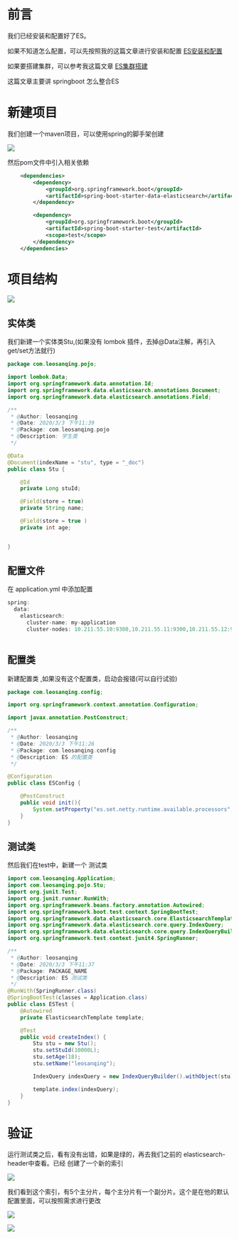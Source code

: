 # 前言

我们已经安装和配置好了ES。

如果不知道怎么配置，可以先按照我的这篇文章进行安装和配置 [ES安装和配置](https://github.com/leosanqing/food-shop/tree/master/3.0/blog/es/es%E5%AE%89%E8%A3%85%E5%92%8C%E9%85%8D%E7%BD%AE)

如果要搭建集群，可以参考我这篇文章 [ES集群搭建](https://github.com/leosanqing/food-shop/tree/master/3.0/blog/es/es%E9%9B%86%E7%BE%A4%E6%90%AD%E5%BB%BA)

这篇文章主要讲 springboot 怎么整合ES

# 新建项目

我们创建一个maven项目，可以使用spring的脚手架创建

![](img/Xnip2020-03-04_09-52-32.jpg)

然后pom文件中引入相关依赖

```xml
    <dependencies>
        <dependency>
            <groupId>org.springframework.boot</groupId>
            <artifactId>spring-boot-starter-data-elasticsearch</artifactId>
        </dependency>

        <dependency>
            <groupId>org.springframework.boot</groupId>
            <artifactId>spring-boot-starter-test</artifactId>
            <scope>test</scope>
        </dependency>
    </dependencies>

```

# 项目结构

![](img/Xnip2020-03-04_09-59-03.jpg)



## 实体类

我们新建一个实体类Stu,(如果没有 lombok 插件，去掉@Data注解，再引入get/set方法就行)

```java
package com.leosanqing.pojo;

import lombok.Data;
import org.springframework.data.annotation.Id;
import org.springframework.data.elasticsearch.annotations.Document;
import org.springframework.data.elasticsearch.annotations.Field;

/**
 * @Author: leosanqing
 * @Date: 2020/3/3 下午11:39
 * @Package: com.leosanqing.pojo
 * @Description: 学生类
 */

@Data
@Document(indexName = "stu", type = "_doc")
public class Stu {

    @Id
    private Long stuId;

    @Field(store = true)
    private String name;

    @Field(store = true )
    private int age;


}

```

## 配置文件

在 application.yml 中添加配置

```javascript
spring:
  data:
    elasticsearch:
      cluster-name: my-application
      cluster-nodes: 10.211.55.10:9300,10.211.55.11:9300,10.211.55.12:9300
 
```

## 配置类

新建配置类 ,如果没有这个配置类，启动会报错(可以自行试验)

```java
package com.leosanqing.config;

import org.springframework.context.annotation.Configuration;

import javax.annotation.PostConstruct;

/**
 * @Author: leosanqing
 * @Date: 2020/3/3 下午11:26
 * @Package: com.leosanqing.config
 * @Description: ES 的配置类
 */

@Configuration
public class ESConfig {

    @PostConstruct
    public void init(){
        System.setProperty("es.set.netty.runtime.available.processors", "false");
    }
}

```



## 测试类

然后我们在test中，新建一个 测试类



```java
import com.leosanqing.Application;
import com.leosanqing.pojo.Stu;
import org.junit.Test;
import org.junit.runner.RunWith;
import org.springframework.beans.factory.annotation.Autowired;
import org.springframework.boot.test.context.SpringBootTest;
import org.springframework.data.elasticsearch.core.ElasticsearchTemplate;
import org.springframework.data.elasticsearch.core.query.IndexQuery;
import org.springframework.data.elasticsearch.core.query.IndexQueryBuilder;
import org.springframework.test.context.junit4.SpringRunner;

/**
 * @Author: leosanqing
 * @Date: 2020/3/3 下午11:37
 * @Package: PACKAGE_NAME
 * @Description: ES 测试类
 */
@RunWith(SpringRunner.class)
@SpringBootTest(classes = Application.class)
public class ESTest {
    @Autowired
    private ElasticsearchTemplate template;

    @Test
    public void createIndex() {
        Stu stu = new Stu();
        stu.setStuId(10000L);
        stu.setAge(18);
        stu.setName("leosanqing");

        IndexQuery indexQuery = new IndexQueryBuilder().withObject(stu).build();

        template.index(indexQuery);
    }
}

```





# 验证

运行测试类之后，看有没有出错，如果是绿的，再去我们之前的 elasticsearch-header中查看。已经 创建了一个新的索引

![](img/Xnip2020-03-04_10-08-43.jpg)



我们看到这个索引，有5个主分片，每个主分片有一个副分片。这个是在他的默认配置里面，可以按照需求进行更改

![](img/Xnip2020-03-04_10-09-06.jpg)

![](img/Xnip2020-03-04_10-09-34.jpg)
